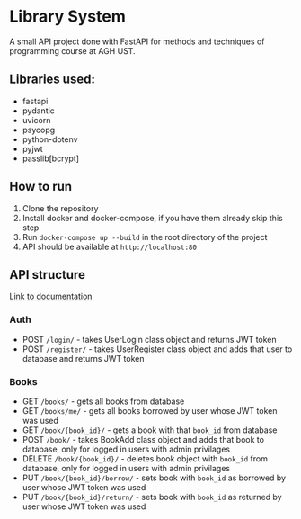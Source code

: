 # Library System
A small API project done with FastAPI for methods and techniques of programming course at AGH UST.  

## Libraries used:
- fastapi
- pydantic
- uvicorn
- psycopg
- python-dotenv
- pyjwt
- passlib[bcrypt]

## How to run
1. Clone the repository
2. Install docker and docker-compose, if you have them already skip this step
3. Run `docker-compose up --build` in the root directory of the project
4. API should be available at `http://localhost:80`


## API structure

[Link to documentation](http://0.0.0.0/docs)
### Auth
- POST `/login/` - takes UserLogin class object and returns JWT token
- POST `/register/` - takes UserRegister class object and adds that user to database and returns JWT token
  
### Books
- GET `/books/` - gets all books from database
- GET `/books/me/` - gets all books borrowed by user whose JWT token was used
- GET `/book/{book_id}/` - gets a book with that `book_id` from database
- POST `/book/` - takes BookAdd class object and adds that book to database, only for logged in users with admin privilages
- DELETE `/book/{book_id}/` - deletes book object with `book_id` from database, only for logged in users with admin privilages
- PUT `/book/{book_id}/borrow/` - sets book with `book_id` as borrowed by user whose JWT token was used
- PUT `/book/{book_id}/return/` - sets book with `book_id` as returned by user whose JWT token was used

